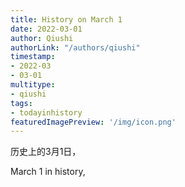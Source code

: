 ```yaml
---
title: History on March 1
date: 2022-03-01
author: Qiushi 
authorLink: "/authors/qiushi"
timestamp: 
- 2022-03
- 03-01
multitype: 
- qiushi
tags: 
- todayinhistory
featuredImagePreview: '/img/icon.png'
---
```









历史上的3月1日，

March 1 in history, 

<!--more-->

